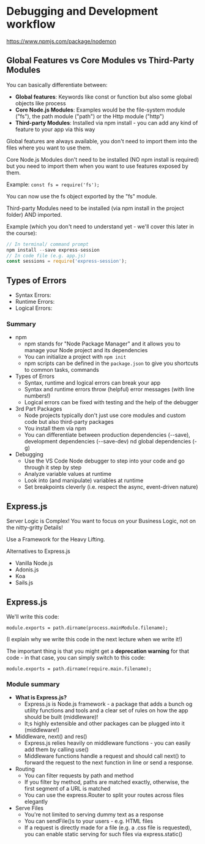 # Debugging and Development workflow

https://www.npmjs.com/package/nodemon

## Global Features vs Core Modules vs Third-Party Modules
You can basically differentiate between:

- **Global features**: Keywords like const or function but also some global objects like process
- **Core Node.js Modules**: Examples would be the file-system module ("fs"), the path module ("path") or the Http module ("http")
- **Third-party Modules**: Installed via npm install - you can add any kind of feature to your app via this way

Global features are always available, you don't need to import them into the files where you want to use them.

Core Node.js Modules don't need to be installed (NO npm install is required) but you need to import them when you want to use features exposed by them.

Example:
`const fs = require('fs');`

You can now use the fs object exported by the "fs" module.

Third-party Modules need to be installed (via npm install in the project folder) AND imported.

Example (which you don't need to understand yet - we'll cover this later in the course):

```js
// In terminal/ command prompt
npm install --save express-session
// In code file (e.g. app.js)
const sessions = require('express-session');
```

## Types of Errors

- Syntax Errors: 
- Runtime Errors: 
- Logical Errors: 

### Summary
- npm
  - npm stands for "Node Package Manager" and it allows you to manage your Node project and its dependencies
  - You can initialize a project with `npm init`
  - npm scripts can be defined in the `package.json` to give you shortcuts to common tasks, commands
- Types of Errors
  - Syntax, runtime and logical errors can break your app
  - Syntax and runtime errors throw (helpful) error messages (with line numbers!)
  - Logical errors can be fixed with testing and the help of the debugger
- 3rd Part Packages
  - Node projects typically  don't just use core modules and custom code but also third-party packages
  - You install them via npm
  - You can differentiate between production dependencies (--save), development dependencies (--save-dev) nd global dependencies (-g)
- Debugging
  - Use the VS Code Node debugger to step into your code and go through it step by step
  - Analyze variable values at runtime
  - Look into (and manipulate) variables at runtime
  - Set breakpoints cleverly (i.e. respect the async, event-driven nature)

## Express.js
Server Logic is Complex! You want to focus on your Business Logic, not on the nitty-gritty Details!

Use a Framework for the Heavy Lifting.

Alternatives to Express.js
- Vanilla Node.js
- Adonis.js
- Koa
- Sails.js

## Express.js

We'll write this code:

`module.exports = path.dirname(process.mainModule.filename);`

(I explain why we write this code in the next lecture when we write it!)

The important thing is that you might get a **deprecation warning** for that code - in that case, you can simply switch to this code:

`module.exports = path.dirname(require.main.filename);`

### Module summary
- **What is Express.js?**
  - Express.js is Node.js framework - a package that adds a bunch og utility functions and tools and a clear set of rules on how the app should be built (middleware)!
  - It;s highly extensible and other packages can be plugged into it (middleware!)
- Middleware, next() and res()
  - Express.js relies heavily on middleware functions - you can easily add them by calling use()
  - Middleware functions handle a request and should call next() to forward the request to the next function in line or send a response.
- Routing
  - You can filter requests by path and method
  - If you filter by method, paths are matched exactly, otherwise, the first segment of a URL is matched
  - You can use the express.Router to split your routes across files elegantly
- Serve Files
  - You're not limited to serving dummy text as a response
  - You can sendFile()s to your users - e.g. HTML files
  - If a request is directly made for a file (e.g. a .css file is requested), you can enable static serving for such files via express.static()

